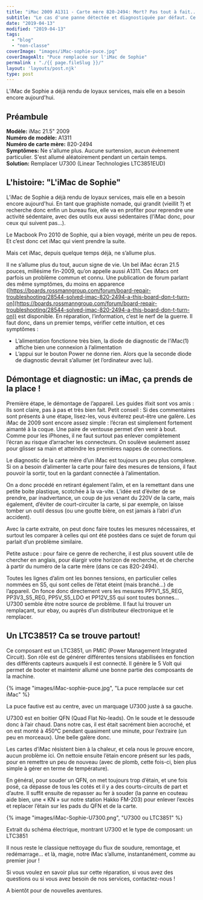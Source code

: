 ```yaml
---
title: "iMac 2009 A1311 - Carte mère 820-2494: Mort? Pas tout à fait..."
subtitle: "Le cas d'une panne détectée et diagnostiquée par défaut. Ce genre de réparation n'est pas dans nos habitudes, mais l'exemple était parlant."
date: "2019-04-13"
modified: "2019-04-13"
tags: 
  - "blog"
  - "non-classe"
coverImage: "images/iMac-sophie-puce.jpg"
coverImageAlt: "Puce remplacée sur l'iMac de Sophie"
permalink : "./{{ page.fileSlug }}/"
layout: 'layouts/post.njk'
type: post
---
```


L’iMac de Sophie a déjà rendu de loyaux services, mais elle en a besoin encore aujourd'hui.

## Préambule

**Modèle:** iMac 21.5" 2009  
**Numéro de modèle:** A1311  
**Numéro de carte mère:** 820-2494  
**Symptômes:** Ne s'allume plus. Aucune surtension, aucun évènement particulier. S'est allumé aléatoirement pendant un certain temps.  
**Solution:** Remplacer U7300 (Linear Technologies LTC3851EUD)

## L'histoire: "L'iMac de Sophie"

L’iMac de Sophie a déjà rendu de loyaux services, mais elle en a besoin encore aujourd'hui. En tant que graphiste nomade, qui grandit (vieillit ?) et recherche donc enfin un bureau fixe, elle va en profiter pour reprendre une activité sédentaire, avec des outils eux aussi sédentaires (l’iMac donc, pour ceux qui suivent pas…).

Le Macbook Pro 2010 de Sophie, qui a bien voyagé, mérite un peu de repos. Et c’est donc cet iMac qui vient prendre la suite.

Mais cet iMac, depuis quelque temps déjà, ne s’allume plus.

Il ne s’allume plus du tout, aucun signe de vie. Un bel iMac écran 21.5 pouces, millésime fin-2009, qu’on appelle aussi A1311. Ces iMacs ont parfois un problème commun et connu. Une publication de forum parlant des même symptômes, du moins en apparence ([https://boards.rossmanngroup.com/forum/board-repair-troubleshooting/28544-solved-imac-820-2494-a-this-board-don-t-turn-on](https://boards.rossmanngroup.com/forum/board-repair-troubleshooting/28544-solved-imac-820-2494-a-this-board-don-t-turn-on)) est disponible. En réparation, l’information, c’est le nerf de la guerre. Il faut donc, dans un premier temps, vérifier cette intuition, et ces symptômes :

- L’alimentation fonctionne très bien, la diode de diagnostic de l’iMac(1) affiche bien une connexion à l’alimentation
- L’appui sur le bouton Power ne donne rien. Alors que la seconde diode de diagnostic devrait s’allumer (et l’ordinateur avec lui).

## Démontage et diagnostic: un iMac, ça prends de la place !

Première étape, le démontage de l’appareil. Les guides ifixit sont vos amis : Ils sont claire, pas à pas et très bien fait. Petit conseil : Si des commentaires sont présents à une étape, lisez-les, vous éviterez peut-être une galère. Les iMac de 2009 sont encore assez simple : l’écran est simplement fortement aimanté à la coque. Une paire de ventouse permet d’en venir à bout. Comme pour les iPhones, il ne faut surtout pas enlever complètement l’écran au risque d’arracher les connecteurs. On soulève seulement assez pour glisser sa main et atteindre les premières nappes de connections.

Le diagnostic de la carte mère d’un iMac est toujours un peu plus complexe. Si on a besoin d’alimenter la carte pour faire des mesures de tensions, il faut pouvoir la sortir, tout en la gardant connectée à l’alimentation.

On a donc procédé en retirant également l’alim, et en la remettant dans une petite boite plastique, scotchée à la va-vite. L’idée est d’éviter de se prendre, par inadvertance, un coup de jus venant du 220V de la carte, mais également, d’éviter de court-circuiter la carte, si par exemple, on laisse tomber un outil dessus (ou une goutte bière, on est jamais à l’abri d’un accident).

Avec la carte extraite, on peut donc faire toutes les mesures nécessaires, et surtout les comparer à celles qui ont été postées dans ce sujet de forum qui parlait d’un problème similaire.

Petite astuce : pour faire ce genre de recherche, il est plus souvent utile de chercher en anglais, pour élargir votre horizon de recherche, et de cherche à partir du numéro de la carte mère (dans ce cas 820-2494).

Toutes les lignes d’alim ont les bonnes tensions, en particulier celles nommées en S5, qui sont celles de l’état éteint (mais branché…) de l’appareil. On fonce donc directement vers les mesures PP1V1\_S5\_REG, PP3V3\_S5\_REG, PP5V\_S5\_LDO et PP12V\_S5 qui sont toutes bonnes… U7300 semble être notre source de problème. Il faut lui trouver un remplaçant, sur ebay, ou auprès d’un distributeur électronique et le remplacer.

## Un LTC3851? Ca se trouve partout!

Ce composant est un LTC3851, un PMIC (Power Management Integrated Circuit). Son rôle est de générer différentes tensions stabilisées en fonction des différents capteurs auxquels il est connecté. Il génère le 5 Volt qui permet de booter et maintenir allumé une bonne partie des composants de la machine.

{% image "images/iMac-sophie-puce.jpg", "La puce remplacée sur cet iMac" %}

La puce fautive est au centre, avec un marquage U7300 juste à sa gauche.

U7300 est en boitier QFN (Quad Flat No-leads). On le soude et le dessoude donc à l’air chaud. Dans notre cas, il est était sacrément bien accroché, et on est monté à 450°C pendant quasiment une minute, pour l’extraire (un peu en morceaux). Une belle galère donc.

Les cartes d’iMac résistent bien à la chaleur, et cela nous le prouve encore, aucun problème ici. On nettoie ensuite l’étain encore présent sur les pads, pour en remettre un peu de nouveau (avec de plomb, cette fois-ci, bien plus simple à gérer en terme de température).

En général, pour souder un QFN, on met toujours trop d’étain, et une fois posé, ca dépasse de tous les cotés et il y a des courts-circuits de part et d’autre. Il suffit ensuite de repasser au fer à souder (la panne en couteau aide bien, une « KN » sur notre station Hakko FM-203) pour enlever l’excès et replacer l’étain sur les pads du QFN et de la carte.

{% image "images/iMac-Sophie-U7300.png", "U7300 ou LTC3851" %}

Extrait du schéma électrique, montrant U7300 et le type de composant: un LTC3851

Il nous reste le classique nettoyage du flux de soudure, remontage, et redémarrage… et là, magie, notre iMac s’allume, instantanément, comme au premier jour !

Si vous voulez en savoir plus sur cette réparation, si vous avez des questions ou si vous avez besoin de nos services, contactez-nous !

A bientôt pour de nouvelles aventures.
